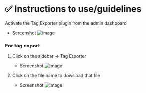 # ✅ Instructions to use/guidelines

Activate the Tag Exporter plugin from the admin dashboard

- Screenshot
    ![image](https://github.com/devwingman/tag-exporter/assets/170316105/b2715bf8-ee52-4d3f-af53-bcc465ed6c87)

### For tag export

1. Click on the sidebar → Tag Exporter

   - Screenshot
     ![image](https://github.com/devwingman/tag-exporter/assets/170316105/762c8839-835d-487f-8c70-8335ef9ca82b)

        
2. Click on the file name to download that file
   
   - Screenshot
      ![image](https://github.com/devwingman/tag-exporter/assets/170316105/ef518175-cbe4-4eb3-8324-68ae278708d3)
